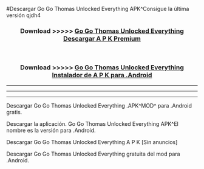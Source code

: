 #Descargar Go Go Thomas Unlocked Everything  APK^Consigue la última versión qjdh4



<div align="center">
<h3>Download >>>>> <a href="https://es-sites.web.app/?es= Go Go Thomas Unlocked Everything ">Go Go Thomas Unlocked Everything  Descargar A P K Premium</a></h3><br>

<h3>Download >>>>> <a href="https://es-sites.web.app/?es= Go Go Thomas Unlocked Everything ">Go Go Thomas Unlocked Everything  Instalador de A P K para .Android</a></h3>
</div>


----------------------------------------------------------

----------------------------------------------------------

----------------------------------------------------------

Descargar Go Go Thomas Unlocked Everything  .APK^MOD^ para .Android gratis.

Descargar la aplicación. Go Go Thomas Unlocked Everything  APK^El nombre es la versión para .Android.

Descargar Go Go Thomas Unlocked Everything  A P K [Sin anuncios]

Descargar Go Go Thomas Unlocked Everything  gratuita del mod para .Android.